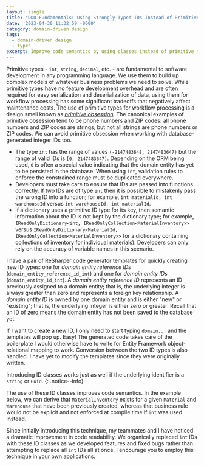 ```yaml
---
layout: single
title: "DDD Fundamentals: Using Strongly-Typed IDs Instead of Primitive Types"
date: '2023-04-30 11:32:59 -0600'
category: domain-driven design
tags:
  - domain-driven design
  - types
excerpt: Improve code semantics by using classes instead of primitive types
---
```


Primitive types - `int`, `string`, `decimal`, etc. - are fundamental to software development in any programming language.  We use them to build up complex models of whatever business problems we need to solve.  While primitive types have no feature development overhead and are often required for easy serialization and deserialization of data, using them for workflow processing has some significant tradeoffs that negatively affect maintenance costs.  The use of primitive types for workflow processing is a design smell known as [*primitive obsession*](https://blog.ploeh.dk/2011/05/25/DesignSmellPrimitiveObsession/).  The canonical examples of primitive obsession tend to be phone numbers and ZIP codes: all phone numbers and ZIP codes are strings, but not all strings are phone numbers or ZIP codes.  We can avoid primitive obsession when working with database-generated integer IDs too.

- The type `int` has the range of values `(-2147483648, 2147483647)` but the range of valid IDs is `[0, 2147483647)`.  Depending on the ORM being used, `0` is often a special value indicating that the domain entity has yet to be persisted in the database.  When using `int`, validation rules to enforce the constrained range must be duplicated everywhere.
- Developers must take care to ensure that IDs are passed into functions correctly.  If two IDs are of type `int` then it is possible to mistakenly pass the wrong ID into a function; for example, `int materialId, int warehouseId` versus `int warehouseId, int materialId`.
- If a dictionary uses a primitive ID type for its key, then semantic information about the ID is not kept by the dictionary type; for example, `IReadOnlyDictionary<int, IReadOnlyCollection<MaterialInventory>>` versus `IReadOnlyDictionary<MaterialId, IReadOnlyCollection<MaterialInventory>>` for a dictionary containing collections of inventory for individual materials).  Developers can only rely on the accuracy of variable names in this scenario.

I have a pair of ReSharper code generator templates for quickly creating new ID types: one for *domain entity reference IDs* (`domain_entity_reference_id_int`) and one for *domain entity IDs* (`domain_entity_id_int`).  A *domain entity reference ID* represents an ID previously assigned to a domain entity; that is, the underlying integer is always greater than zero and represents a foreign key relationship.  A *domain entity ID* is owned by one domain entity and is either "new" or "existing"; that is, the underlying integer is either zero or greater.  Recall that an ID of zero means the domain entity has not been saved to the database yet.

<script src="https://gist.github.com/RyanMarcotte/25356c9f90600ec5ea0b455d343a42c8.js"></script>

<script src="https://gist.github.com/RyanMarcotte/480f5411fe3e89bfd2f3d9dd532c9310.js"></script>

If I want to create a new ID, I only need to start typing `domain...` and the templates will pop up.  Easy!  The generated code takes care of the boilerplate I would otherwise have to write for Entity Framework object-relational mapping to work.  Conversion between the two ID types is also handled.  I have yet to modify the templates since they were originally written.

Introducing ID classes works just as well if the underlying identifier is a `string` or `Guid`.
{: .notice--info}

The use of these ID classes improves code semantics.  In the example below, we can derive that `MaterialInventory` exists for a given `Material` and `Warehouse` that have been previously created, whereas that business rule would not be explicit and not enforced at compile time if `int` was used instead.

<script src="https://gist.github.com/RyanMarcotte/187fdafa58b5d664a12265ad27abd8de.js"></script>

Since initially introducing this technique, my teammates and I have noticed a dramatic improvement in code readability.  We organically replaced `int` IDs with these ID classes as we developed features and fixed bugs rather than attempting to replace all `int` IDs all at once.  I encourage you to employ this technique in your own applications.

